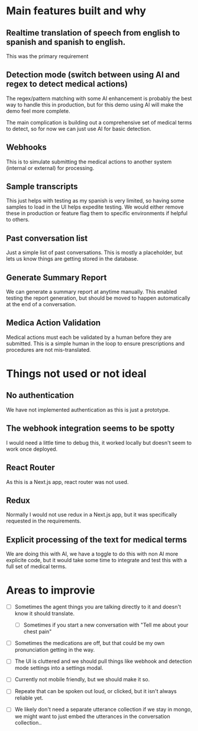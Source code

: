 # Main features built and why

## Realtime translation of speech from english to spanish and spanish to english.

This was the primary requirement

## Detection mode (switch between using AI and regex to detect medical actions)

The regex/pattern matching with some AI enhancement is probably the best way to handle this in production, but for this demo using AI will make the demo feel more complete.

The main complication is building out a comprehensive set of medical terms to detect, so for now we can just use AI for basic detection.

## Webhooks

This is to simulate submitting the medical actions to another system (internal or external) for processing.

## Sample transcripts

This just helps with testing as my spanish is very limited, so having some samples to load in the UI helps expedite testing. We would either remove these in production or feature flag them to specific environments if helpful to others.

## Past conversation list

Just a simple list of past conversations. This is mostly a placeholder, but lets us know things are getting stored in the database.

## Generate Summary Report

We can generate a summary report at anytime manually. This enabled testing the report generation, but should be moved to happen automatically at the end of a conversation.

## Medica Action Validation

Medical actions must each be validated by a human before they are submitted. This is a simple human in the loop to ensure prescriptions and procedures are not mis-translated.

# Things not used or not ideal

## No authentication

We have not implemented authentication as this is just a prototype.

## The webhook integration seems to be spotty

I would need a little time to debug this, it worked locally but doesn't seem to work once deployed.

## React Router

As this is a Next.js app, react router was not used.

## Redux

Normally I would not use redux in a Next.js app, but it was specifically requested in the requirements.

## Explicit processing of the text for medical terms

We are doing this with AI, we have a toggle to do this with non AI more explicite code, but it would take some time to integrate and test this with a full set of medical terms.

# Areas to improvie

- [ ] Sometimes the agent things you are talking directly to it and doesn't know it should translate.
  - [ ] Sometimes if you start a new conversation with "Tell me about your chest pain"
- [ ] Sometimes the medications are off, but that could be my own pronunciation getting in the way.
- [ ] The UI is cluttered and we should pull things like webhook and detection mode settings into a settings modal.
- [ ] Currently not mobile friendly, but we should make it so.
- [ ] Repeate that can be spoken out loud, or clicked, but it isn't always reliable yet.
- [ ] We likely don't need a separate utterance collection if we stay in mongo, we might want to just embed the utterances in the conversation collection..

